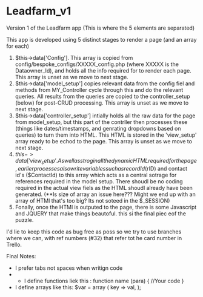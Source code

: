 Leadfarm_v1
===========

Version 1 of the Leadfarm app (This is where the 5 elements are separated)

This app is developed using 5 distinct stages to render a page (and an array for each)

1. $this->data['Config']. This array is copied from config/bespoke_configs/XXXXX_config.php (where XXXXX is the Dataowner_Id), and holds all the info required for to render each page. This array is  unset as we move to next stage.
2. $this->data['model_setup'] copies relevant data from the config fiel and methods from MY_Controller cycle through this and do the relevant queries. All results from the queries are copied to the controller_setup (below) for post-CRUD processing. This array is  unset as we move to next stage.
3. $this->data['controller_setup'] intially holds all the raw data for the page from model_setup, but this part of the contrller then processes these (things like dates/timestamps, and genrating dropdowns based on queries) to turn them into HTML. This HTML is stored in the 'view_setup' array ready to be echod to the page. This array is  unset as we move to next stage.
4. $this->data['view_setup'. As well as strogin all the dynamic HTML required for the page, earlier processes also write variables such as record Id ($rID) and contact id's ($ContactId) to this array which acts as a central sotrage for references required in the model setup. There shoudl be no coding required in the actual view fiels as the HTML shoudl already have been generated. (**Is size of array an issue here??? Might we end up with an array of HTMl that's too big? Its not soteed in the $_SESSION)
5. Fonally, once the HTMl is outputed to the page, there is some Javascript and JQUERY that make things beautoful. this si the final piec eof the puzzle.

I'd lie to keep this code as bug free as poss so we try to use branches where we can, with ref numbers (#32) that refer tot he card number in Trello.

Final Notes:
- I prefer tabs not spaces when writign code
- - I define functions liek this : 
  function name (para) {
      //Your code
  }
- I define arrays like this:
  $var = array
  (
      key => val,
  );


